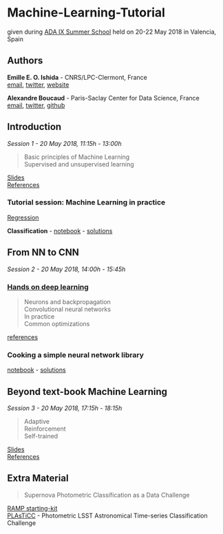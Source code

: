 # Machine-Learning-Tutorial

given during [ADA IX Summer School][ada] held on 20-22 May 2018 in Valencia, Spain 

## Authors

**Emille E. O. Ishida** - CNRS/LPC-Clermont, France  
[email][mei], [twitter][tei], [website][wei]

**Alexandre Boucaud** - Paris-Saclay Center for Data Science, France  
[email][mab], [twitter][tab], [github][gab]

[mei]: mailto:emilleishida@gmail.com
[tei]: https://twitter.com/emilleishida
[wei]: https://www.emilleishida.com

[mab]: mailto:aboucaud@lal.in2p3.fr
[tab]: https://twitter.com/alxbcd
[gab]: https://github.com/aboucaud

[ada]: http://ada.cosmostat.org/


## Introduction
*Session 1 - 20 May 2018, 11:15h - 13:00h*

> Basic principles of Machine Learning  
> Supervised and unsupervised learning  

[Slides]()  
[References](references/SN_photo_class.md)  

### Tutorial session: Machine Learning in practice

[Regression]()  

**Classification** - [notebook](notebooks/star-galaxy_classification.ipynb) - 
[solutions](notebooks/wait.ipynb)

## From NN to CNN
*Session 2 - 20 May 2018, 14:00h - 15:45h*  

### [Hands on deep learning][dlslides]


> Neurons and backpropagation  
> Convolutional neural networks  
> In practice  
> Common optimizations

[references](references/DeepLearning.md)  

[dlslides]:https://aboucaud.github.io/adaix-ml-tutorial/slides/hands-on-deep-learning

### Cooking a simple neural network library

[notebook](notebooks/simple_nn_library.ipynb) - [solutions](notebooks/wait.ipynb)
  
## Beyond text-book Machine Learning
*Session 3 - 20 May 2018, 17:15h - 18:15h*

> Adaptive  
> Reinforcement  
> Self-trained  
 
[Slides]()  
[References]()  


## Extra Material

> Supernova Photometric Classification as a Data Challenge

[RAMP starting-kit](https://github.com/ramp-kits/supernovae)  
[PLAsTiCC](https://plasticcblog.wordpress.com/) - Photometric LSST Astronomical Time-series Classification Challenge



 
